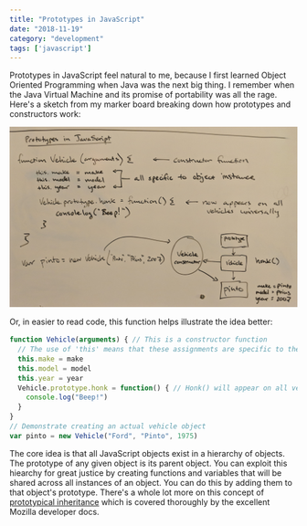 ```yaml
---
title: "Prototypes in JavaScript"
date: "2018-11-19"
category: "development"
tags: ['javascript']
---
```


Prototypes in JavaScript feel natural to me, because I first learned Object Oriented Programming when Java was the next big thing.  I remember when the Java Virtual Machine and its promise of portability was all the rage.  Here's a sketch from my marker board breaking down how prototypes and constructors work:

![Sketch of example prototype in JavaScript](prototypes-in-javascript.jpg "JavaScript Code")

Or, in easier to read code, this function helps illustrate the idea better:
``` javascript
function Vehicle(arguments) { // This is a constructor function
  // The use of 'this' means that these assignments are specific to the instance of this object
  this.make = make
  this.model = model
  this.year = year
  Vehicle.prototype.honk = function() { // Honk() will appear on all vehicles
    console.log("Beep!")
  }
}
// Demonstrate creating an actual vehicle object
var pinto = new Vehicle("Ford", "Pinto", 1975)
```

The core idea is that all JavaScript objects exist in a hierarchy of objects.  The prototype of any given object is its parent object.  You can exploit this hiearchy for great justice by creating functions and variables that will be shared across all instances of an object.  You can do this by adding them to that object's prototype.  There's a whole lot more on this concept of [prototypical inheritance](https://developer.mozilla.org/en-US/docs/Web/JavaScript/Inheritance_and_the_prototype_chain) which is covered thoroughly by the excellent Mozilla developer docs. 
